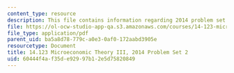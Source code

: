 ```yaml
---
content_type: resource
description: This file contains information regarding 2014 problem set 2.
file: https://ol-ocw-studio-app-qa.s3.amazonaws.com/courses/14-123-microeconomic-theory-iii-spring-2015/60444f4af35de92997b12e5d75820849_MIT14_123S15_PSet_2_14.pdf
file_type: application/pdf
parent_uid: ba5a8d78-779c-a0e3-0af0-172aabd3905e
resourcetype: Document
title: 14.123 Microeconomic Theory III, 2014 Problem Set 2
uid: 60444f4a-f35d-e929-97b1-2e5d75820849
---
```

